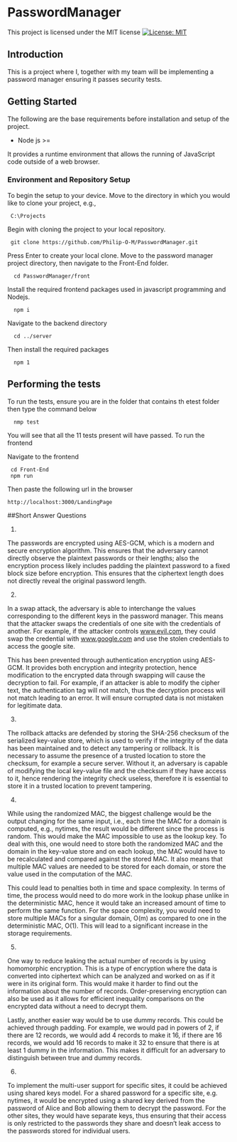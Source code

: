 # PasswordManager
This project is licensed under the MIT license
[![License: MIT](https://img.shields.io/badge/License-MIT-yellow.svg)](https://opensource.org/licenses/MIT)

## Introduction

This is a project where I, together with my team will be implementing a password manager ensuring it passes security tests.


## Getting Started
The following are the base requirements before installation and setup of the project.

- Node js >=

It provides a runtime environment that allows the running of JavaScript code outside of a web browser.

### Environment and Repository Setup
To begin the setup to your device. Move to the directory in which you would like to clone your project, e.g.,

     C:\Projects
Begin with cloning the project to your local repository.

     git clone https://github.com/Philip-O-M/PasswordManager.git

Press Enter to create your local clone.
Move to the password manager project directory, then navigate to the Front-End folder.

      cd PasswordManager/front

Install the required frontend packages used in javascript programming and Nodejs.

      npm i

Navigate to the backend directory

      cd ../server

Then install the required packages

      npm 1

## Performing the tests
To run the tests, ensure you are in the folder that contains th etest folder then type the command below 

      nmp test
You will see that all the 11 tests present will have passed.
To run the frontend


Navigate to the frontend 

	 cd Front-End
	 npm run
Then paste the following url in the browser 

	http://localhost:3000/LandingPage

##Short Answer Questions

1.
The passwords are encrypted using AES-GCM, which is a modern and secure encryption algorithm. This ensures that the adversary cannot directly observe the plaintext passwords or their lengths; also the encryption process likely includes padding the plaintext password to a fixed block size before encryption. This ensures that the ciphertext length does not directly reveal the original password length.


2.
In a swap attack, the adversary is able to interchange the values corresponding to the different keys in the password manager. This means that the attacker swaps the credentials of one site with the credentials of another. For example, if the attacker controls www.evil.com, they could swap the credential with www.google.com and use the stolen credentials to access the google site.

This has been prevented through authentication encryption using AES-GCM. It provides both encryption and integrity protection, hence modification to the encrypted data through swapping will cause the decryption to fail. For example, if an attacker is able to modify the cipher text, the authentication tag will not match, thus the decryption process will not match leading to an error. It will ensure corrupted data is not mistaken for legitimate data.


3.
The rollback attacks are defended by storing the SHA-256 checksum of the serialized key-value store, which is used to verify if the integrity of the data has been maintained and to detect any tampering or rollback. It is necessary to assume the presence of a trusted location to store the checksum, for example a secure server. Without it, an adversary is capable of modifying the local key-value file and the checksum if they have access to it, hence rendering the integrity check useless, therefore it is essential to store it in a trusted location to prevent tampering.


4.
While using the randomized MAC, the biggest challenge would be the output changing for the same input, i.e., each time the MAC for a domain is computed, e.g., nytimes, the result would be different since the process is random. This would make the MAC impossible to use as the lookup key.
To deal with this, one would need to store both the randomized MAC and the domain in the key-value store and on each lookup, the MAC would have to be recalculated and compared against the stored MAC. It also means that multiple MAC values are needed to be stored for each domain, or store the value used in the computation of the MAC.

This could lead to penalties both in time and space complexity. In terms of time, the process would need to do more work in the lookup phase unlike in the deterministic MAC, hence it would take an increased amount of time to perform the same function. For the space complexity, you would need to store multiple MACs for a singular domain, O(m) as compared to one in the deterministic MAC, O(1). This will lead to a significant increase in the storage requirements.


5.
One way to reduce leaking the actual number of records is by using homomorphic encryption. This is a type of encryption where the data is converted into ciphertext which can be analyzed and worked on as if it were in its original form. This would make it harder to find out the information about the number of records. Order-preserving encryption can also be used as it allows for efficient inequality comparisons on the encrypted data without a need to decrypt them.

Lastly, another easier way would be to use dummy records. This could be achieved through padding. For example, we would pad in powers of 2, if there are 12 records, we would add 4 records to make it 16, if there are 16 records, we would add 16 records to make it 32 to ensure that there is at least 1 dummy in the information. This makes it difficult for an adversary to distinguish between true and dummy records.


6.
To implement the multi-user support for specific sites, it could be achieved using shared keys model. For a shared password for a specific site, e.g. nytimes, it would be encrypted using a shared key derived from the password of Alice and Bob allowing them to decrypt the password. For the other sites, they would have separate keys, thus ensuring that their access is only restricted to the passwords they share and doesn’t leak access to the passwords stored for individual users.  


